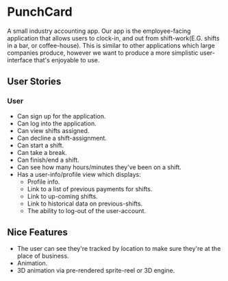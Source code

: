 
# PunchCard #

A small industry accounting app. Our app is the employee-facing application that allows users to clock-in,
and out from shift-work(E.G. shifts in a bar, or coffee-house). This is similar to other applications which 
large companies produce, however we want to produce a more simplistic user-interface that's enjoyable to use. 

## User Stories ##
### User ###

* Can sign up for the application.
* Can log into the application.
* Can view shifts assigned.
* Can decline a shift-assignment.
* Can start a shift.
* Can take a break.
* Can finish/end a shift.
* Can see how many hours/minutes they've been on a shift.
* Has a user-info/profile view which displays:
    * Profile info.
    * Link to a list of previous payments for shifts.
    * Link to up-coming shifts.
    * Link to historical data on previous-shifts.
    * The ability to log-out of the user-account.
    
## Nice Features ##
* The user can see they're tracked by location to make sure they're at the place of business. 
* Animation.
* 3D animation via pre-rendered sprite-reel or 3D engine.